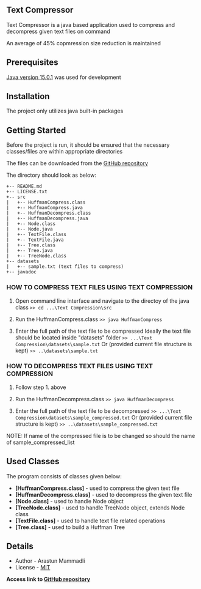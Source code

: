 ## Text Compressor
Text Compressor is a java based application used to compress and decompress 
given text files on command

An average of 45% copmression size reduction is maintained


## Prerequisites
[Java version 15.0.1](https://openjdk.java.net/projects/jdk/15/) 
was used for development


## Installation
The project only utilizes java built-in packages


## Getting Started
Before the project is run, it should be ensured 
that the necessary classes/files are within appropriate
directories

The files can be downloaded from the [GitHub repository](https://github.com/ArastunM/Text-Compressor.git)

The directory should look as below:

```
+-- README.md
+-- LICENSE.txt
+-- src
|   +-- HuffmanCompress.class
|   +-- HuffmanCompress.java
|   +-- HuffmanDecompress.class
|   +-- HuffmanDecompress.java
|   +-- Node.class
|   +-- Node.java
|   +-- TextFile.class
|   +-- TextFile.java
|   +-- Tree.class
|   +-- Tree.java
|   +-- TreeNode.class
+-- datasets
|   +-- sample.txt (text files to compress)
+-- javadoc
```

### HOW TO COMPRESS TEXT FILES USING TEXT COMPRESSION
1. Open command line interface and navigate to the directoy of the java class
```>> cd ...\Text Compression\src```

2. Run the HuffmanCompress.class
```>> java HuffmanCompress```

3. Enter the full path of the text file to be compressed
Ideally the text file should be located inside "datasets" folder
```>> ...\Text Compression\datasets\sample.txt```
Or (provided current file structure is kept)
```>> ..\datasets\sample.txt```

### HOW TO DECOMPRESS TEXT FILES USING TEXT COMPRESSION
1. Follow step 1. above

2. Run the HuffmanDecompress.class
```>> java HuffmanDecompress```

3. Enter the full path of the text file to be decompressed
```>> ...\Text Compression\datasets\sample_compressed.txt```
Or (provided current file structure is kept)
```>> ..\datasets\sample_compressed.txt```

NOTE: If name of the compressed file is to be changed 
so should the name of sample_compressed_list


## Used Classes
The program consists of classes given below:
- **[HuffmanCompress.class]** - 
used to compress the given text file
- **[HuffmanDecompress.class]** - 
used to decompress the given text file
- **[Node.class]** - 
used to handle Node object
- **[TreeNode.class]** - 
used to handle TreeNode object, extends Node class
- **[TextFile.class]** - 
used to handle text file related operations
- **[Tree.class]** - 
used to build a Huffman Tree


## Details
- Author - Arastun Mammadli
- License - [MIT](LICENSE.txt)

**Access link to [GitHub repository](https://github.com/ArastunM/Text-Compressor.git)**
